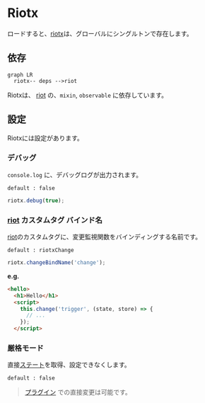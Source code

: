 # Riotx

ロードすると、[riotx](https://github.com/cam-inc/riotx)は、グローバルにシングルトンで存在します。

## 依存

```mermaid
graph LR
  riotx-- deps -->riot
```

Riotxは、
[riot](https://github.com/riot/riot) の、`mixin`, `observable` に依存しています。

## 設定

Riotxには設定があります。

### デバッグ

`console.log` に、デバッグログが出力されます。

`default : false`

```js
riotx.debug(true);
```

### [riot](https://github.com/riot/riot) カスタムタグ バインド名

[riot](https://github.com/riot/riot)のカスタムタグに、変更監視関数をバインディングする名前です。

`default : riotxChange`

```js
riotx.changeBindName('change');
```

**e.g.**

```html
<hello>
  <h1>Hello</h1>
  <script>
    this.change('trigger', (state, store) => {
      // ...
    });
  </script>
```

### 厳格モード

直接[ステート](STATE.md)を取得、設定できなくします。

`default : false`

> [プラグイン](PLUGINS.md) での直接変更は可能です。

